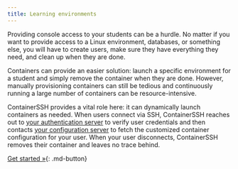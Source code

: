 ```yaml
---
title: Learning environments
---
```


Providing console access to your students can be a hurdle. No matter if you want to provide access to a Linux environment, databases, or something else, you will have to create users, make sure they have everything they need, and clean up when they are done.

Containers can provide an easier solution: launch a specific environment for a student and simply remove the container when they are done. However, manually provisioning containers can still be tedious and continuously running a large number of containers can be resource-intensive.

ContainerSSH provides a vital role here: it can dynamically launch containers as needed. When users connect via SSH, ContainerSSH reaches out to [your authentication server](../authserver.md) to verify user credentials and then contacts [your configuration server](../configserver.md) to fetch the customized container configuration for your user. When your user disconnects, ContainerSSH removes their container and leaves no trace behind.

[Get started »](../quickstart.md){: .md-button}